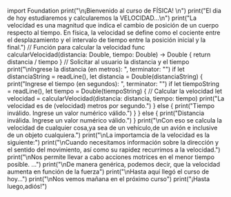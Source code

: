 import Foundation
print("\n¡Bienvenido al curso de FÍSICA! \n")
print("El dia de hoy estudiaremos y calcularemos la VELOCIDAD...\n")
print("La velocidad es una magnitud que indica el cambio de posición de un cuerpo respecto al tiempo. En física, la velocidad se define como el cociente entre el desplazamiento y el intervalo de tiempo entre la posición inicial y la final.")
// Función para calcular la velocidad
func calcularVelocidad(distancia: Double, tiempo: Double) -> Double {
    return distancia / tiempo
}
// Solicitar al usuario la distancia y el tiempo
print("\nIngrese la distancia (en metros): ", terminator: "")
if let distanciaString = readLine(), let distancia = Double(distanciaString) {
    print("Ingrese el tiempo (en segundos): ", terminator: "")
    if let tiempoString = readLine(), let tiempo = Double(tiempoString) {
        // Calcular la velocidad
        let velocidad = calcularVelocidad(distancia: distancia, tiempo: tiempo)
        print("La velocidad es de \(velocidad) metros por segundo.")
    } else {
        print("Tiempo inválido. Ingrese un valor numérico válido.")
    }
} else {
    print("Distancia inválida. Ingrese un valor numérico válido.")
}
print("\nCon eso se calcula la velocidad de cualquier cosa,ya sea de un vehículo,de un avión e inclusive de un objeto cualquiera.")
print("\nLa importamcia de la velocidad es la siguiente:")
print("\nCuando necesitamos información sobre la dirección y el sentido del movimiento, así como su rapidez recurrimos a la velocidad.")
print("\nNos permite llevar a cabo acciones motrices en el menor tiempo posible. ...")
print("\nDe manera genérica, podemos decir, que la velocidad aumenta en función de la fuerza")
print("\nHasta aquí llegó el curso de hoy...")
print("\nNos vemos mañana en el próximo curso")
print("¡Hasta luego,adiós!")
